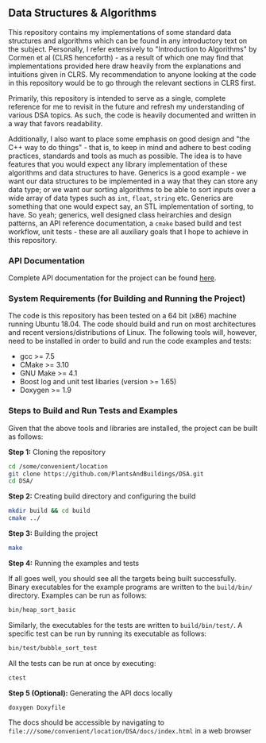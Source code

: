 ## Data Structures & Algorithms

This repository contains my implementations of some standard data structures and algorithms which can be found in any introductory text on the subject. Personally, I refer extensively to "Introduction to Algorithms" by Cormen et al (CLRS henceforth) - as a result of which one may find that implementations provided here draw heavily from the explanations and intuitions given in CLRS. My recommendation to anyone looking at the code in this repository would be to go through the relevant sections in CLRS first.

Primarily, this repository is intended to serve as a single, complete reference for me to revisit in the future and refresh my understanding of various DSA topics. As such, the code is heavily documented and written in a way that favors readability.

Additionally, I also want to place some emphasis on good design and "the C++ way to do things" - that is, to keep in mind and adhere to best coding practices, standards and tools as much as possible. The idea is to have features that you would expect any library implementation of these algorithms and data structures to have. Generics is a good example - we want our data structures to be implemented in a way that they can store any data type; or we want our sorting algorithms to be able to sort inputs over a wide array of data types such as `int`, `float`, `string` etc. Generics are something that one would expect say, an STL implementation of sorting, to have. So yeah; generics, well designed class heirarchies and design patterns, an API reference documentation, a `cmake` based build and test workflow, unit tests - these are all auxiliary goals that I hope to achieve in this repository.

### API Documentation

Complete API documentation for the project can be found [here](https://plantsandbuildings.github.io/DSA/).

### System Requirements (for Building and Running the Project)

The code is this repository has been tested on a 64 bit (x86) machine running Ubuntu 18.04. The code should build and run on most architectures and recent versions/distributions of Linux. The following tools will, however, need to be installed in order to build and run the code examples and tests:
* gcc >= 7.5
* CMake >= 3.10
* GNU Make >= 4.1
* Boost log and unit test libaries (version >= 1.65)
* Doxygen >= 1.9

### Steps to Build and Run Tests and Examples

Given that the above tools and libraries are installed, the project can be built as follows:

**Step 1:** Cloning the repository
``` bash
cd /some/convenient/location
git clone https://github.com/PlantsAndBuildings/DSA.git
cd DSA/
```

**Step 2:** Creating build directory and configuring the build
``` bash
mkdir build && cd build
cmake ../
```

**Step 3:** Building the project
``` bash
make
```
**Step 4:** Running the examples and tests

If all goes well, you should see all the targets being built successfully. Binary executables for the example programs are written to the `build/bin/` directory. Examples can be run as follows:

``` bash
bin/heap_sort_basic
```

Similarly, the executables for the tests are written to `build/bin/test/`. A specific test can be run by running its executable as follows:

``` bash
bin/test/bubble_sort_test
```

All the tests can be run at once by executing:
``` bash
ctest
```

**Step 5 (Optional):** Generating the API docs locally

``` bash
doxygen Doxyfile
```
The docs should be accessible by navigating to `file:///some/convenient/location/DSA/docs/index.html` in a web browser


